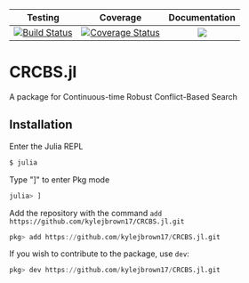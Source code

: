 | Testing | Coverage | Documentation |
| :-----: | :------: | :-----------: |
| [![Build Status](https://travis-ci.org/kylejbrown17/CRCBS.jl.svg?branch=master)](https://travis-ci.org/kylejbrown17/CRCBS.jl) | [![Coverage Status](https://coveralls.io/repos/github/kylejbrown17/CRCBS.jl/badge.svg)](https://coveralls.io/github/kylejbrown17/CRCBS.jl) | [![](https://img.shields.io/badge/docs-latest-blue.svg)](https://kylejbrown17.github.io/CRCBS.jl/latest) |

# CRCBS.jl
A package for Continuous-time Robust Conflict-Based Search

## Installation

Enter the Julia REPL
```Bash
$ julia
```
Type "]" to enter Pkg mode
```Julia
julia> ]
```
Add the repository with the command `add https://github.com/kylejbrown17/CRCBS.jl.git`
```Julia
pkg> add https://github.com/kylejbrown17/CRCBS.jl.git
```
If you wish to contribute to the package, use `dev`:
```Julia
pkg> dev https://github.com/kylejbrown17/CRCBS.jl.git
```
